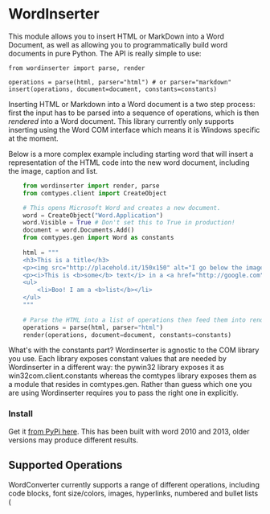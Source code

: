 WordInserter
===
This module allows you to insert HTML or MarkDown into a Word Document, as well as allowing you to programmatically build 
word documents in pure Python. The API is really simple to use:

    from wordinserter import parse, render
    
    operations = parse(html, parser="html") # or parser="markdown"
    insert(operations, document=document, constants=constants)
    
Inserting HTML or Markdown into a Word document is a two step process: first the input has to be parsed into a sequence 
of operations, which is then *rendered* into a Word document. This library currently only supports inserting using the 
Word COM interface which means it is Windows specific at the moment.

Below is a more complex example including starting word that will insert a representation of the HTML code
into the new word document, including the image, caption and list.

``` python
    from wordinserter import render, parse
    from comtypes.client import CreateObject

    # This opens Microsoft Word and creates a new document.
    word = CreateObject("Word.Application")
    word.Visible = True # Don't set this to True in production!
    document = word.Documents.Add()
    from comtypes.gen import Word as constants
    
    html = """
    <h3>This is a title</h3>
    <p><img src="http://placehold.it/150x150" alt="I go below the image as a caption"></p>
    <p><i>This is <b>some</b> text</i> in a <a href="http://google.com">paragraph</a></p>
    <ul>
        <li>Boo! I am a <b>list</b></li>
    </ul>
    """
    
    # Parse the HTML into a list of operations then feed them into render.
    operations = parse(html, parser="html")
    render(operations, document=document, constants=constants)
```

What's with the constants part? Wordinserter is agnostic to the COM library you use. Each library exposes constant 
values that are needed by Wordinserter in a different way: the pywin32 library exposes it as win32com.client.constants 
whereas the comtypes library exposes them as a module that resides in comtypes.gen. Rather than guess which one you 
are using Wordinserter requires you to pass the right one in explicitly.


### Install
Get it [from PyPi here](https://pypi.python.org/pypi/wordconverter). This has been built with word 2010 and 2013, older 
versions may produce different results.


## Supported Operations
WordConverter currently supports a range of different operations, including code blocks, font size/colors, images, 
hyperlinks, numbered and bullet lists (